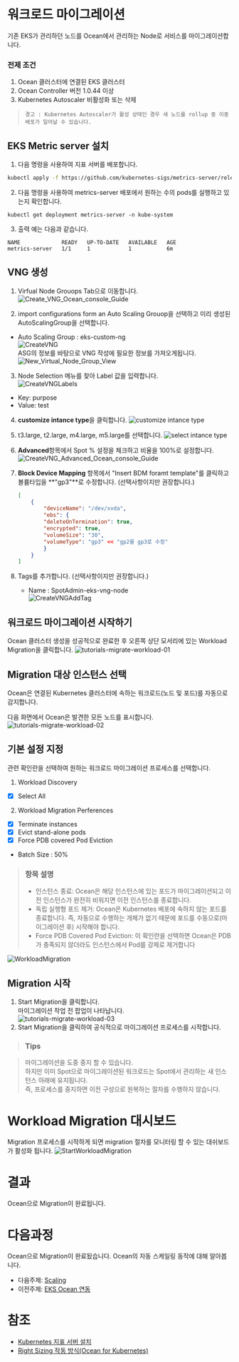 # 워크로드 마이그레이션

기존 EKS가 관리하던 노드를 Ocean에서 관리하는 Node로 서비스를 마이그레이션합니다.

### 전제 조건

1. Ocean 클러스터에 연결된 EKS 클러스터
2. Ocean Controller 버전 1.0.44 이상
3. Kubernetes Autoscaler 비활성화 또는 삭제

> ```경고 : Kubernetes Autoscaler가 활성 상태인 경우 새 노드를 rollup 중 이중 배포가 일어날 수 있습니다.```

## EKS Metric server 설치

1. 다음 명령을 사용하여 지표 서버를 배포합니다.

```bash
kubectl apply -f https://github.com/kubernetes-sigs/metrics-server/releases/latest/download/components.yaml
```

2. 다음 명령을 사용하여 metrics-server 배포에서 원하는 수의 pods를 실행하고 있는지 확인합니다.

```
kubectl get deployment metrics-server -n kube-system
```

3. 출력 예는 다음과 같습니다.

```
NAME             READY   UP-TO-DATE   AVAILABLE   AGE
metrics-server   1/1     1            1           6m
```

## VNG 생성

1. Virfual Node Grouops Tab으로 이동합니다.</br>
![Create_VNG_Ocean_console_Guide](./Images/Create_VNG_Ocean_console_Guide.png)

2. import configurations form an Auto Scaling Grouop을 선택하고 미리 생성된 AutoScalingGroup을 선택합니다.

- Auto Scaling Group : eks-custom-ng </br>
![CreateVNG](./Images/CreateVNG.png) </br>
ASG의 정보를 바탕으로 VNG 작성에 필요한 정보를 가져오게됩니다.
![New_Virtual_Node_Group_View](./Images/New_Virtual_Node_Group_View.png)

3. Node Selection 메뉴를 찾아 Label 값을 입력합니다.</br>
![CreateVNGLabels](./Images/CreateVNGAddLabel.png)

- Key: purpose
- Value: test

4. **customize intance type**을 클릭합니다.
![customize intance type](./Images/CustomizeInstanceTypes.png)
5. t3.large, t2.large, m4.large, m5.large를 선택합니다.
![select intance type](./Images/SelectInstaceType.png)

6. **Advanced**항목에서 Spot % 설정을 체크하고 비율을 100%로 설정합니다.
![CreateVNG_Advanced_Ocean_console_Guide](./Images/CreateVNG_Advanced_Ocean_console_Guide.png)
7. **Block Device Mapping** 항목에서 "Insert BDM foramt template"를 클릭하고 볼륨타입을 **"gp3"**로 수정합니다. (선택사항이지만 권장합니다.)

    ```json
    [
        {
            "deviceName": "/dev/xvda",
            "ebs": {
            "deleteOnTermination": true,
            "encrypted": true,
            "volumeSize": "30",
            "volumeType": "gp3" << "gp2를 gp3로 수정"
            }
        }
    ]
    ```

5. Tags를 추가합니다. (선택사항이지만 권장합니다.)
    - Name : SpotAdmin-eks-vng-node </br>
    ![CreateVNGAddTag](./Images/CreateVNGAddTag.png)

## 워크로드 마이그레이션 시작하기

Ocean 클러스터 생성을 성공적으로 완료한 후 오른쪽 상단 모서리에 있는 Workload Migration을 클릭합니다.
![tutorials-migrate-workload-01](./Images/Workloadmigration1.png)

## Migration 대상 인스턴스 선택

Ocean은 연결된 Kubernetes 클러스터에 속하는 워크로드(노드 및 포드)를 자동으로 감지합니다.

다음 화면에서 Ocean은 발견한 모든 노드를 표시합니다.</br>
![tutorials-migrate-workload-02](./Images/workloadmigration2.png)

## 기본 설정 지정

관련 확인란을 선택하여 원하는 워크로드 마이그레이션 프로세스를 선택합니다.

1. Workload Discovery

- [X] Select All

2. Workload Migration Perferences

- [X] Terminate instances
- [X] Evict stand-alone pods
- [X] Force PDB covered Pod Eviction
- Batch Size : 50%

> ### 항목 설명
>
> - 인스턴스 종료: Ocean은 해당 인스턴스에 있는 포드가 마이그레이션되고 이전 인스턴스가 완전히 비워지면 이전 인스턴스를 종료합니다.
> - 독립 실행형 포드 제거: Ocean은 Kubernetes 배포에 속하지 않는 포드를 종료합니다. 즉, 자동으로 수행하는 개체가 없기 때문에 포드를 수동으로(마이그레이션 후) 시작해야 합니다.
> - Force PDB Covered Pod Eviction: 이 확인란을 선택하면 Ocean은 PDB가 충족되지 않더라도 인스턴스에서 Pod를 강제로 제거합니다

![WorkloadMigration](./Images/WorkloadMigration.png)

## Migration 시작

1. Start Migration을 클릭합니다. </br>
마이그레이션 작업 전 팝업이 나타납니다.</br>
![tutorials-migrate-workload-03](https://docs.spot.io/ocean/_media/tutorials-migrate-workload-03.png)
2. Start Migration을 클릭하여 공식적으로 마이그레이션 프로세스를 시작합니다.</br>

> ### Tips

> 마이그레이션을 도중 중지 할 수 있습니다. </br>
> 하지만 이미 Spot으로 마이그레이션된 워크로드는 Spot에서 관리하는 새 인스턴스 아래에 유지됩니다. </br>
> 즉, 프로세스를 중지하면 이전 구성으로 원복하는 절차를 수행하지 않습니다.

# Workload Migration 대시보드

Migration 프로세스를 시작하게 되면 migration 절차를 모니터링 할 수 있는 대쉬보드가 활성화 됩니다.
![StartWorkloadMigration](./Images/StartWorkloadMigration.png)

# 결과

Ocean으로 Migration이 완료됩니다.

# 다음과정

Ocean으로 Migration이 완료됬습니다. Ocean의 자동 스케일링 동작에 대해 알아봅니다.</br>

- 다음주제: [Scaling](./3-3_ScalingEvent.md)
- 이전주제: [EKS Ocean 연동](./3-1_ConnectAnEKSCluster.md)

# 참조

- [Kubernetes 지표 서버 설치](https://docs.aws.amazon.com/ko_kr/eks/latest/userguide/metrics-server.html)
- [Right Sizing 작동 방식(Ocean for Kubernetes)](https://docs.spot.io/ocean/features/right-sizing?id=right-sizing)
